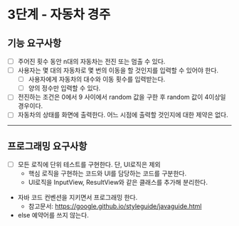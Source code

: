# 3단계 - 자동차 경주
## 기능 요구사항
- [ ] 주어진 횟수 동안 n대의 자동차는 전진 또는 멈출 수 있다.
- [ ] 사용자는 몇 대의 자동차로 몇 번의 이동을 할 것인지를 입력할 수 있어야 한다.
  - [ ] 사용자에게 자동차의 대수와 이동 횟수를 입력받는다.
  - [ ] 양의 정수만 입력할 수 있다.
- [ ] 전진하는 조건은 0에서 9 사이에서 random 값을 구한 후 random 값이 4이상일 경우이다.
- [ ] 자동차의 상태를 화면에 출력한다. 어느 시점에 출력할 것인지에 대한 제약은 없다.
---
## 프로그래밍 요구사항
- [ ] 모든 로직에 단위 테스트를 구현한다. 단, UI로직은 제외
  - 핵심 로직을 구현하는 코드와 UI를 담당하는 코드를 구분한다.
  - UI로직을 InputView, ResultView와 같은 클래스를 추가해 분리한다.
- 자바 코드 컨벤션을 지키면서 프로그래밍 한다.
  - 참고문서: https://google.github.io/styleguide/javaguide.html 
- else 예약어를 쓰지 않는다.